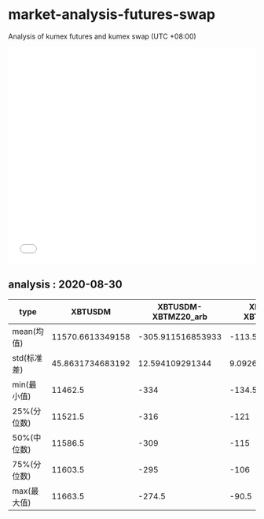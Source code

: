# market-analysis-futures-swap
Analysis of kumex futures and kumex swap (UTC +08:00)

<iframe width="100%" height="440" src="./data.html" frameborder="no" border="0" scrolling="no"></iframe>

## analysis : 2020-08-30

type|XBTUSDM|XBTUSDM-XBTMZ20_arb|XBTUSDM-XBTMU20_arb|
---|---|---|---
mean(均值) | 11570.6613349158 | -305.911516853933 | -113.559393448867
std(标准差) | 45.8631734683192 | 12.594109291344 | 9.0926182083593
min(最小值) | 11462.5 | -334 | -134.5
25%(分位数) | 11521.5 | -316 | -121
50%(中位数) | 11586.5 | -309 | -115
75%(分位数) | 11603.5 | -295 | -106
max(最大值) | 11663.5 | -274.5 | -90.5
